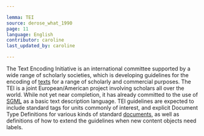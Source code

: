 ```yaml
---

lemma: TEI
source: derose_what_1990
page: 11
language: English
contributor: caroline
last_updated_by: caroline

---
```


The Text Encoding Initiative is an international committee supported by a wide range of scholarly societies, which is developing guidelines for the encoding of [texts](text.html) for a range of scholarly and commercial purposes. The TEI is a joint European/American project involving scholars all over the world. While not yet near completion, it has already committed to the use of [SGML](SGML.html) as a basic text description language. TEI guidelines are expected to include standard tags for units commonly of interest, and explicit Document Type Definitions for various kinds of standard [documents](document.html), as well as definitions of how to extend the guidelines when new content objects need labels.
